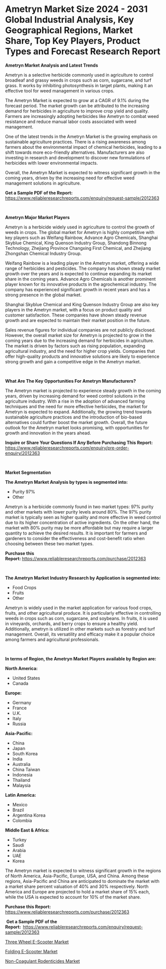 <p><h1>Ametryn Market Size 2024 - 2031 Global Industrial Analysis, Key Geographical Regions, Market Share, Top Key Players, Product Types and Forecast Research Report</h1></p><p><strong>Ametryn Market Analysis and Latest Trends</strong></p>
<p><p>Ametryn is a selective herbicide commonly used in agriculture to control broadleaf and grassy weeds in crops such as corn, sugarcane, and turf grass. It works by inhibiting photosynthesis in target plants, making it an effective tool for weed management in various crops. </p><p>The Ametryn Market is expected to grow at a CAGR of 9.1% during the forecast period. The market growth can be attributed to the increasing demand for herbicides in agriculture to improve crop yield and quality. Farmers are increasingly adopting herbicides like Ametryn to combat weed resistance and reduce manual labor costs associated with weed management. </p><p>One of the latest trends in the Ametryn Market is the growing emphasis on sustainable agriculture practices. There is a rising awareness among farmers about the environmental impact of chemical herbicides, leading to a shift towards more eco-friendly alternatives. Manufacturers are also investing in research and development to discover new formulations of herbicides with lower environmental impacts.</p><p>Overall, the Ametryn Market is expected to witness significant growth in the coming years, driven by the increasing need for effective weed management solutions in agriculture.</p></p>
<p><strong>Get a Sample PDF of the Report:&nbsp;</strong> <a href="https://www.reliableresearchreports.com/enquiry/request-sample/2012363">https://www.reliableresearchreports.com/enquiry/request-sample/2012363</a></p>
<p>&nbsp;</p>
<p><strong>Ametryn Major Market Players</strong></p>
<p><p>Ametryn is a herbicide widely used in agriculture to control the growth of weeds in crops. The global market for Ametryn is highly competitive with key players such as Weifang Rainbow, Advance Agro Chemicals, Shanghai Skyblue Chemical, King Quenson Industry Group, Shandong Binnong Technology, Zhejiang Province Changxing First Chemical, and Zhejiang Zhongshan Chemical Industry Group.</p><p>Weifang Rainbow is a leading player in the Ametryn market, offering a wide range of herbicides and pesticides. The company has shown steady market growth over the years and is expected to continue expanding its market share in the coming years. Advance Agro Chemicals is another prominent player known for its innovative products in the agrochemical industry. The company has experienced significant growth in recent years and has a strong presence in the global market.</p><p>Shanghai Skyblue Chemical and King Quenson Industry Group are also key players in the Ametryn market, with a focus on product quality and customer satisfaction. These companies have shown steady revenue growth and are expected to maintain their market position in the future. </p><p>Sales revenue figures for individual companies are not publicly disclosed. However, the overall market size for Ametryn is projected to grow in the coming years due to the increasing demand for herbicides in agriculture. The market is driven by factors such as rising population, expanding agricultural industry, and the need for higher crop yields. Companies that offer high-quality products and innovative solutions are likely to experience strong growth and gain a competitive edge in the Ametryn market.</p></p>
<p>&nbsp;</p>
<p><strong>What Are The Key Opportunities For Ametryn Manufacturers?</strong></p>
<p><p>The Ametryn market is projected to experience steady growth in the coming years, driven by increasing demand for weed control solutions in the agriculture industry. With a rise in the adoption of advanced farming techniques and the need for more effective herbicides, the market for Ametryn is expected to expand. Additionally, the growing trend towards sustainable agriculture practices and the introduction of bio-based alternatives could further boost the market growth. Overall, the future outlook for the Ametryn market looks promising, with opportunities for growth and innovation in the years ahead.</p></p>
<p><strong>Inquire or Share Your Questions If Any Before Purchasing This Report:</strong> <a href="https://www.reliableresearchreports.com/enquiry/pre-order-enquiry/2012363">https://www.reliableresearchreports.com/enquiry/pre-order-enquiry/2012363</a></p>
<p>&nbsp;</p>
<p><strong>Market Segmentation</strong></p>
<p><strong>The Ametryn Market Analysis by types is segmented into:</strong></p>
<p><ul><li>Purity 97%</li><li>Other</li></ul></p>
<p><p>Ametryn is a herbicide commonly found in two market types: 97% purity and other markets with lower purity levels around 80%. The 97% purity market is typically seen as higher quality and more effective in weed control due to its higher concentration of active ingredients. On the other hand, the market with 80% purity may be more affordable but may require a larger quantity to achieve the desired results. It is important for farmers and gardeners to consider the effectiveness and cost-benefit ratio when choosing between these two market types.</p></p>
<p><strong>Purchase this Report:&nbsp;</strong><a href="https://www.reliableresearchreports.com/purchase/2012363">https://www.reliableresearchreports.com/purchase/2012363</a></p>
<p>&nbsp;</p>
<p><strong>The Ametryn Market Industry Research by Application is segmented into:</strong></p>
<p><ul><li>Food Crops</li><li>Fruits</li><li>Other</li></ul></p>
<p><p>Ametryn is widely used in the market application for various food crops, fruits, and other agricultural produce. It is particularly effective in controlling weeds in crops such as corn, sugarcane, and soybeans. In fruits, it is used in vineyards, orchards, and berry crops to ensure a healthy yield. Additionally, ametryn is utilized in other markets such as forestry and turf management. Overall, its versatility and efficacy make it a popular choice among farmers and agricultural professionals.</p></p>
<p>&nbsp;</p>
<p><strong>In terms of Region, the Ametryn Market Players available by Region are:</strong></p>
<p>
    <p> <strong> North America: </strong>
        <ul>
            <li>United States</li>
            <li>Canada</li>
        </ul>
        </p> 
    <p> <strong> Europe: </strong>
        <ul>
            <li>Germany</li>
            <li>France</li>
            <li>U.K.</li>
            <li>Italy</li>
            <li>Russia</li>
        </ul>
        </p> 
    <p> <strong> Asia-Pacific: </strong>
        <ul>
            <li>China</li>
            <li>Japan</li>
            <li>South Korea</li>
            <li>India</li>
            <li>Australia</li>
            <li>China Taiwan</li>
            <li>Indonesia</li>
            <li>Thailand</li>
            <li>Malaysia</li>
        </ul>
        </p> 
    <p> <strong> Latin America: </strong>
        <ul>
            <li>Mexico</li>
            <li>Brazil</li>
            <li>Argentina Korea</li>
            <li>Colombia</li>
        </ul>
        </p> 
    <p> <strong> Middle East & Africa: </strong>
        <ul>
            <li>Turkey</li>
            <li>Saudi</li>
            <li>Arabia</li>
            <li>UAE</li>
            <li>Korea</li>
        </ul>
    </p>
    </p>
<p><p>The Ametryn market is expected to witness significant growth in the regions of North America, Asia-Pacific, Europe, USA, and China. Among these regions, Asia-Pacific and China are anticipated to dominate the market with a market share percent valuation of 40% and 30% respectively. North America and Europe are projected to hold a market share of 15% each, while the USA is expected to account for 10% of the market share.</p></p>
<p><strong>Purchase this Report: </strong><a href="https://www.reliableresearchreports.com/purchase/2012363">https://www.reliableresearchreports.com/purchase/2012363</a></p>
<p>&nbsp;<strong>Get a Sample PDF of the Report:&nbsp;&nbsp;</strong><a href="https://www.reliableresearchreports.com/enquiry/request-sample/2012363">https://www.reliableresearchreports.com/enquiry/request-sample/2012363</a></p>
<p><strong></strong></p>
<p><p><a href="https://view.publitas.com/reportprime-1/three-wheel-e-scooter-market-size-reflecting-a-forecast-till-2031-market-by-type-by-application-and-by-geography/">Three Wheel E-Scooter Market</a></p><p><a href="https://view.publitas.com/reportprime-1/folding-e-scooter-market-size-evaluating-its-market-trends-growth-and-projections-2024-2031/">Folding E-Scooter Market</a></p><p><a href="https://view.publitas.com/reportprime-1/non-coagulant-rodenticides-market-share-market-new-trends-analysis-report-by-type-by-application-by-end-use-by-region-and-segment-forecasts-2024-2031/">Non-Coagulant Rodenticides Market</a></p></p>